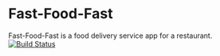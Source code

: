 # Fast-Food-Fast
Fast-Food-Fast​ is a food delivery service app for a restaurant.
[![Build Status](https://travis-ci.com/youngestdj/Fast-Food-Fast.svg?branch=api)](https://travis-ci.com/youngestdj/Fast-Food-Fast)

